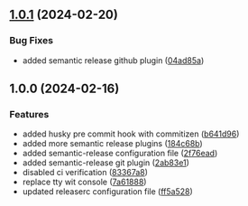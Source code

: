 ## [1.0.1](https://github.com/shashank-mishra-appdev/semantic-version/compare/v1.0.0...v1.0.1) (2024-02-20)


### Bug Fixes

* added semantic release github plugin ([04ad85a](https://github.com/shashank-mishra-appdev/semantic-version/commit/04ad85a8a7ac013e14f0e7c426c205675b89e880))

## 1.0.0 (2024-02-16)


### Features

* added husky pre commit hook with commitizen ([b641d96](https://github.com/shashank-mishra-appdev/semantic-version/commit/b641d9632873012684c5ccf65b792221e4dd37a9))
* added more semantic release plugins ([184c68b](https://github.com/shashank-mishra-appdev/semantic-version/commit/184c68b2ddd5ad9e0380a7ecac7fa523976d66df))
* added semantic-release configuration file ([2f76ead](https://github.com/shashank-mishra-appdev/semantic-version/commit/2f76eadfb8201c8f453067d2a6426f9aebe0d13c))
* added semantic-release git plugin ([2ab83e1](https://github.com/shashank-mishra-appdev/semantic-version/commit/2ab83e1ff42ad335b468e2dd9ac3a87d5b50aaad))
* disabled ci verification ([83367a8](https://github.com/shashank-mishra-appdev/semantic-version/commit/83367a8ed4184e092bdba328876a5e959e10c295))
* replace tty wit console ([7a61888](https://github.com/shashank-mishra-appdev/semantic-version/commit/7a61888a2ef873eea69a9b6637a8420d75081fb4))
* updated releaserc configuration file ([ff5a528](https://github.com/shashank-mishra-appdev/semantic-version/commit/ff5a528c4df6134811b4a900ef294667ded8ab67))
